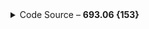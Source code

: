 <details>
<summary>Code Source  – <strong>693.06 {153}</strong></summary>
<!-- have to be followed by an empty line! -->

```html
<p a></p>
<style>
  body {
    background: #5d3a3a;
    margin: 0;
  }
  [a] {
    width: 200px;
    height: 200px;
    background: #b5e0ba;
  }
</style>
```

</details>
